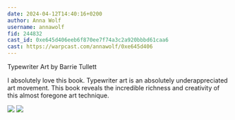 ```yaml
---
date: 2024-04-12T14:40:16+0200
author: Anna Wolf
username: annawolf
fid: 244832
cast_id: 0xe645d406eeb6f870ee7f74a3c2a920bbbd61caa6
cast: https://warpcast.com/annawolf/0xe645d406
---
```

Typewriter Art by Barrie Tullett  
  
I absolutely love this book. Typewriter art is an absolutely underappreciated art movement. This book reveals the incredible richness and creativity of this almost foregone art technique.  

![](https://imagedelivery.net/BXluQx4ige9GuW0Ia56BHw/88efed66-e002-4b78-ef15-1a108f154200/original)
![](https://imagedelivery.net/BXluQx4ige9GuW0Ia56BHw/90bb5a70-3550-4003-141c-eb7299781a00/original)
